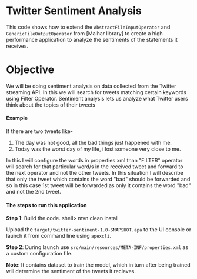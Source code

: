 # Twitter Sentiment Analysis
This code shows how to extend the `AbstractFileInputOperator` and `GenericFileOutputOperator` from [Malhar library] to create a high performance application to analyze the sentiments of the statements it receives.

# Objective
We will be doing sentiment analysis on data collected from the Twitter streaming API. In this we will search for tweets matching certain keywords using Filter Operator. Sentiment analysis lets us analyze what Twitter users think about the topics of their tweets

#### Example
If  there are two tweets like-
1) The day was not good, all the bad things just happened with me.
2) Today was the worst day of my life, i lost someone very close to me.

In this I will configure the words in properties.xml than "FILTER" operator will search for that particular word/s in the received tweet and forward to the next operator and not the other tweets. 
In this situation I will describe that only the tweet which contains the word "bad" should be forwarded and so in this case 1st tweet will be forwarded as only it contains the word "bad" and not the 2nd tweet.

#### The steps to run this application
 
**Step 1**: Build the code.
       shell> mvn clean install

Upload the `target/twitter-sentiment-1.0-SNAPSHOT.apa` to the UI console or launch it from command line using `apexcli`.

**Step 2**: During launch use `src/main/resources/META-INF/properties.xml` as a custom configuration file.

**Note**: It contains dataset to train the model, which in turn after being trained will determine the sentiment of the tweets it recieves.

